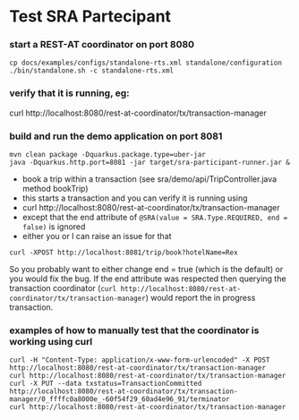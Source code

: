 # Test SRA Partecipant
### start a REST-AT coordinator on port 8080

```cd <narayana-repo>/jboss-as/build/target/wildfly-23.0.0.Beta1-SNAPSHOT
cp docs/examples/configs/standalone-rts.xml standalone/configuration
./bin/standalone.sh -c standalone-rts.xml
```

### verify that it is running, eg:
curl http://localhost:8080/rest-at-coordinator/tx/transaction-manager

### build and run the demo application on port 8081
``` cd <narayana-repo>/rts/sra
mvn clean package -Dquarkus.package.type=uber-jar
java -Dquarkus.http.port=8081 -jar target/sra-participant-runner.jar & 
```

- book a trip within a transaction (see sra/demo/api/TripController.java method bookTrip)
- this starts a transaction and you can verify it is running using
- curl http://localhost:8080/rest-at-coordinator/tx/transaction-manager
- except that the end attribute of `@SRA(value = SRA.Type.REQUIRED, end = false)` is ignored
- either you or I can raise an issue for that

`curl -XPOST http://localhost:8081/trip/book?hotelName=Rex`

So you probably want to either change end = true (which is the default) or you would fix the bug.
If the end attribute was respected then querying the transaction coordinator (`curl http://localhost:8080/rest-at-coordinator/tx/transaction-manager`) would report the in progress transaction.


### examples of how to manually test that the coordinator is working using curl

```
curl -H "Content-Type: application/x-www-form-urlencoded" -X POST http://localhost:8080/rest-at-coordinator/tx/transaction-manager
curl http://localhost:8080/rest-at-coordinator/tx/transaction-manager
curl -X PUT --data txstatus=TransactionCommitted http://localhost:8080/rest-at-coordinator/tx/transaction-manager/0_ffffc0a8000e_-60f54f29_60ad4e96_91/terminator
curl http://localhost:8080/rest-at-coordinator/tx/transaction-manager
```